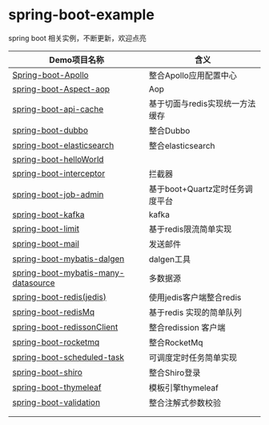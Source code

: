 # spring-boot-example
spring boot 相关实例，不断更新，欢迎点亮



| **Demo项目名称** | **含义** |
| --- | --- |
| [Spring-boot-Apollo](https://github.com/xqiangme/spring-boot-example/tree/master/Spring-boot-Apollo) | 整合Apollo应用配置中心 |
| [spring-boot-Aspect-aop](https://github.com/xqiangme/spring-boot-example/tree/master/spring-boot-Aspect-aop) | Aop |
| [spring-boot-api-cache](https://github.com/xqiangme/spring-boot-example/tree/master/spring-boot-api-cache) | 基于切面与redis实现统一方法缓存 |
| [spring-boot-dubbo](https://github.com/xqiangme/spring-boot-example/tree/master/spring-boot-dubbo) | 整合Dubbo |
| [spring-boot-elasticsearch](https://github.com/xqiangme/spring-boot-example/tree/master/spring-boot-elasticsearch) | 整合elasticsearch |
| [spring-boot-helloWorld](https://github.com/xqiangme/spring-boot-example/tree/master/spring-boot-helloWorld) |  |
| [spring-boot-interceptor](https://github.com/xqiangme/spring-boot-example/tree/master/spring-boot-interceptor) | 拦截器 |
| [spring-boot-job-admin](https://github.com/xqiangme/spring-boot-example/tree/master/spring-boot-job-admin) | 基于boot+Quartz定时任务调度平台 |
| [spring-boot-kafka](https://github.com/xqiangme/spring-boot-example/tree/master/spring-boot-kafka) | kafka |
| [spring-boot-limit](https://github.com/xqiangme/spring-boot-example/tree/master/spring-boot-limit) | 基于redis限流简单实现 |
| [spring-boot-mail](https://github.com/xqiangme/spring-boot-example/tree/master/spring-boot-mail) | 发送邮件 |
| [spring-boot-mybatis-dalgen](https://github.com/xqiangme/spring-boot-example/tree/master/spring-boot-mybatis-dalgen) | dalgen工具 |
| [spring-boot-mybatis-many-datasource](https://github.com/xqiangme/spring-boot-example/tree/master/spring-boot-mybatis-many-datasource) | 多数据源 |
| [spring-boot-redis(jedis)](https://github.com/xqiangme/spring-boot-example/tree/master/spring-boot-redis(jedis)) | 使用jedis客户端整合redis |
| [spring-boot-redisMq](https://github.com/xqiangme/spring-boot-example/tree/master/spring-boot-redisMq) | 基于redis 实现的简单队列 |
| [spring-boot-redissonClient](https://github.com/xqiangme/spring-boot-example/tree/master/spring-boot-redissonClient) | 整合redission 客户端 |
| [spring-boot-rocketmq](https://github.com/xqiangme/spring-boot-example/tree/master/spring-boot-rocketmq) | 整合RocketMq |
| [spring-boot-scheduled-task](https://github.com/xqiangme/spring-boot-example/tree/master/spring-boot-scheduled-task) | 可调度定时任务简单实现 |
| [spring-boot-shiro](https://github.com/xqiangme/spring-boot-example/tree/master/spring-boot-shiro) | 整合Shiro登录 |
| [spring-boot-thymeleaf](https://github.com/xqiangme/spring-boot-example/tree/master/spring-boot-thymeleaf) | 模板引擎thymeleaf |
| [spring-boot-validation](https://github.com/xqiangme/spring-boot-example/tree/master/spring-boot-validation) | 整合注解式参数校验 |
|  |  |
|  |  |



